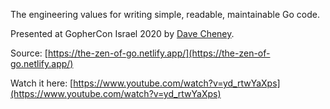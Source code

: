 The engineering values for writing simple, readable, maintainable Go code. 

Presented at GopherCon Israel 2020 by [Dave Cheney](https://twitter.com/davecheney).

Source: [https://the-zen-of-go.netlify.app/](https://the-zen-of-go.netlify.app/)

Watch it here: [https://www.youtube.com/watch?v=yd_rtwYaXps](https://www.youtube.com/watch?v=yd_rtwYaXps)